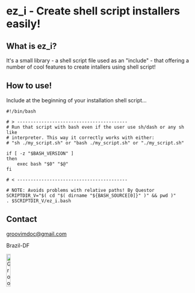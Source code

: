 ez_i - Create shell script installers easily!
=============

What is ez_i?
-----

It's a small library - a shell script file used as an "include" - that offering a number of cool features to create intallers using shell script!

How to use!
-----

Include at the beginning of your installation shell script...

```
#!/bin/bash

# > -----------------------------------------
# Run that script with bash even if the user use sh/dash or any sh like 
# interpreter. This way it correctly works with either: 
# "sh ./my_script.sh" or "bash ./my_script.sh" or "./my_script.sh"

if [ -z "$BASH_VERSION" ]
then
    exec bash "$0" "$@"
fi

# < -----------------------------------------

# NOTE: Avoids problems with relative paths! By Questor
SCRIPTDIR_V="$( cd "$( dirname "${BASH_SOURCE[0]}" )" && pwd )"
. $SCRIPTDIR_V/ez_i.bash
```

Contact
-----

groovimdoc@gmail.com

Brazil-DF

<img border="0" alt="GrooVim Doc" src="http://upload.wikimedia.org/wikipedia/commons/thumb/6/6d/Map_of_Brazil_with_flag.svg/180px-Map_of_Brazil_with_flag.svg.png" height="15%" width="15%">
